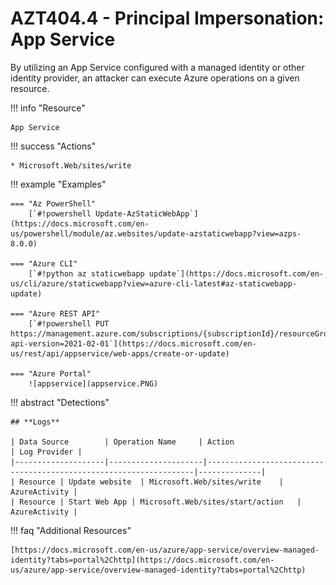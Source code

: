 # AZT404.4 - Principal Impersonation: App Service
By utilizing an App Service configured with a managed identity or other identity provider, an attacker can execute Azure operations on a given resource.

!!! info "Resource" 

	App Service

!!! success "Actions"

	* Microsoft.Web/sites/write

!!! example "Examples"

    === "Az PowerShell"
		[`#!powershell Update-AzStaticWebApp`](https://docs.microsoft.com/en-us/powershell/module/az.websites/update-azstaticwebapp?view=azps-8.0.0)
		
	=== "Azure CLI"
		[`#!python az staticwebapp update`](https://docs.microsoft.com/en-us/cli/azure/staticwebapp?view=azure-cli-latest#az-staticwebapp-update)
		
	=== "Azure REST API"	
		[`#!powershell PUT https://management.azure.com/subscriptions/{subscriptionId}/resourceGroups/{resourceGroupName}/providers/Microsoft.Web/sites/{name}?api-version=2021-02-01`](https://docs.microsoft.com/en-us/rest/api/appservice/web-apps/create-or-update)		

    === "Azure Portal"
    	![appservice](appservice.PNG)

 
!!! abstract "Detections"

	## **Logs** 

    | Data Source        | Operation Name     | Action                                                            | Log Provider |
    |--------------------|---------------------|-------------------------------------------------------------------|--------------|
    | Resource | Update website	 | Microsoft.Web/sites/write	| AzureActivity |
    | Resource | Start Web App | Microsoft.Web/sites/start/action	| AzureActivity |

!!! faq "Additional Resources"

	[https://docs.microsoft.com/en-us/azure/app-service/overview-managed-identity?tabs=portal%2Chttp](https://docs.microsoft.com/en-us/azure/app-service/overview-managed-identity?tabs=portal%2Chttp)

